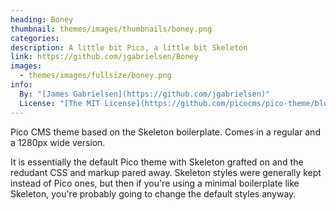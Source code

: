 ```yaml
---
heading: Boney
thumbnail: themes/images/thumbnails/boney.png
categories:
description: A little bit Pico, a little bit Skeleton
link: https://github.com/jgabrielsen/Boney
images:
  - themes/images/fullsize/boney.png
info:
  By: "[James Gabrielsen](https://github.com/jgabrielsen)"
  License: "[The MIT License](https://github.com/picocms/pico-theme/blob/master/LICENSE)"
---
```


Pico CMS theme based on the Skeleton boilerplate.  Comes in a regular and a 1280px wide version.

It is essentially the default Pico theme with Skeleton grafted on and the redudant CSS and markup pared away. Skeleton styles were generally kept instead of Pico ones, but then if you're using a minimal boilerplate like Skeleton, you're probably going to change the default styles anyway.

